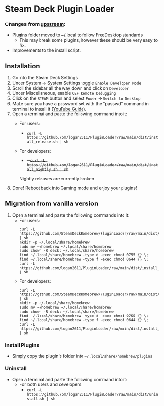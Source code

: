 # Steam Deck Plugin Loader

### Changes from [upstream](https://github.com/SteamDeckHomebrew/PluginLoader):
- Plugins folder moved to ~/.local to follow FreeDesktop standards.
    - This may break some plugins, however these should be very easy to fix.
- Improvements to the install script.

## Installation
1. Go into the Steam Deck Settings
2. Under System -> System Settings toggle `Enable Developer Mode`
3. Scroll the sidebar all the way down and click on `Developer`
4. Under Miscellaneous, enable `CEF Remote Debugging`
5. Click on the `STEAM` button and select `Power` -> `Switch to Desktop`
6. Make sure you have a password set with the "passwd" command in terminal to install it ([YouTube Guide](https://www.youtube.com/watch?v=1vOMYGj22rQ)).
7. Open a terminal and paste the following command into it:
    - For users:
        - `curl -L https://github.com/logan2611/PluginLoader/raw/main/dist/install_release.sh | sh`
    - For developers:
     	- ~~- `curl -L https://github.com/logan2611/PluginLoader/raw/main/dist/install_nightly.sh | sh`~~

        Nightly releases are currently broken.
8. Done! Reboot back into Gaming mode and enjoy your plugins!

## Migration from vanilla version
1. Open a terminal and paste the following commands into it:
    - For users:
        ```
        curl -L https://github.com/SteamDeckHomebrew/PluginLoader/raw/main/dist/uninstall.sh | sh
        mkdir -p ~/.local/share/homebrew
        sudo mv ~/homebrew ~/.local/share/homebrew
        sudo chown -R deck: ~/.local/share/homebrew
        find ~/.local/share/homebrew -type d -exec chmod 0755 {} \;
        find ~/.local/share/homebrew -type f -exec chmod 0644 {} \;
        curl -L https://github.com/logan2611/PluginLoader/raw/main/dist/install_release.sh | sh
        ```
    - For developers:
        ```
        curl -L https://github.com/SteamDeckHomebrew/PluginLoader/raw/main/dist/uninstall.sh | sh
        mkdir -p ~/.local/share/homebrew
        sudo mv ~/homebrew ~/.local/share/homebrew
        sudo chown -R deck: ~/.local/share/homebrew
        find ~/.local/share/homebrew -type d -exec chmod 0755 {} \;
        find ~/.local/share/homebrew -type f -exec chmod 0644 {} \;
        curl -L https://github.com/logan2611/PluginLoader/raw/main/dist/install_nightly.sh | sh
        ```

### Install Plugins
- Simply copy the plugin's folder into `~/.local/share/homebrew/plugins`

### Uninstall
- Open a terminal and paste the following command into it:
    - For both users and developers:
        - `curl -L https://github.com/logan2611/PluginLoader/raw/main/dist/uninstall.sh | sh`

